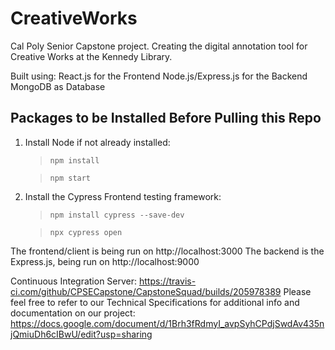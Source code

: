 # CreativeWorks
Cal Poly Senior Capstone project. Creating the digital annotation tool for Creative Works at the Kennedy Library.

Built using: 
  React.js for the Frontend
  Node.js/Express.js for the Backend
  MongoDB as Database

## Packages to be Installed Before Pulling this Repo
1. Install Node if not already installed:
   > `npm install`
   
   > `npm start`
2. Install the Cypress Frontend testing framework:
   > `npm install cypress --save-dev`
   
   > `npx cypress open`

The frontend/client is being run on http://localhost:3000 
The backend is the Express.js, being run on http://localhost:9000

Continuous Integration Server: https://travis-ci.com/github/CPSECapstone/CapstoneSquad/builds/205978389
Please feel free to refer to our Technical Specifications for additional info and documentation on our project:
  https://docs.google.com/document/d/1Brh3fRdmyI_avpSyhCPdjSwdAv435njQmiuDh6cIBwU/edit?usp=sharing

